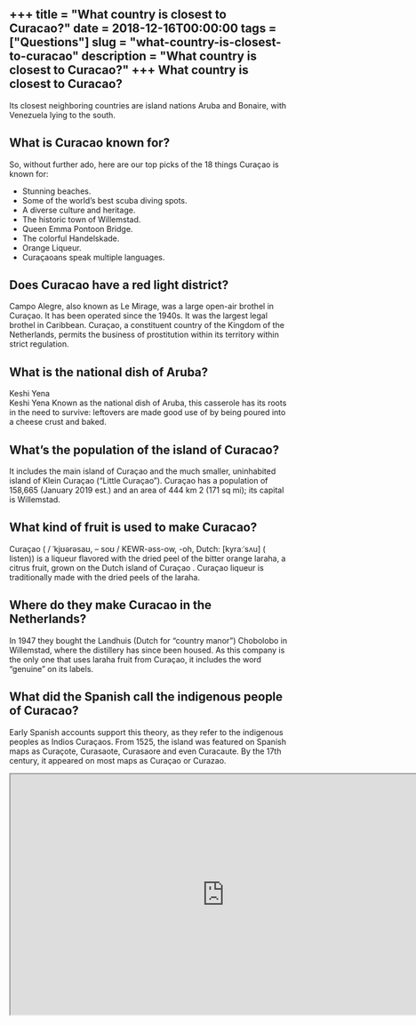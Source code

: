 +++
title = "What country is closest to Curacao?"
date = 2018-12-16T00:00:00
tags = ["Questions"]
slug = "what-country-is-closest-to-curacao"
description = "What country is closest to Curacao?"
+++
What country is closest to Curacao?
-----------------------------------

Its closest neighboring countries are island nations Aruba and Bonaire, with Venezuela lying to the south.

What is Curacao known for?
--------------------------

So, without further ado, here are our top picks of the 18 things Curaçao is known for:

- Stunning beaches.
- Some of the world’s best scuba diving spots.
- A diverse culture and heritage.
- The historic town of Willemstad.
- Queen Emma Pontoon Bridge.
- The colorful Handelskade.
- Orange Liqueur.
- Curaçaoans speak multiple languages.

Does Curacao have a red light district?
---------------------------------------

Campo Alegre, also known as Le Mirage, was a large open-air brothel in Curaçao. It has been operated since the 1940s. It was the largest legal brothel in Caribbean. Curaçao, a constituent country of the Kingdom of the Netherlands, permits the business of prostitution within its territory within strict regulation.

What is the national dish of Aruba?
-----------------------------------

Keshi Yena  
Keshi Yena Known as the national dish of Aruba, this casserole has its roots in the need to survive: leftovers are made good use of by being poured into a cheese crust and baked.

What’s the population of the island of Curacao?
-----------------------------------------------

It includes the main island of Curaçao and the much smaller, uninhabited island of Klein Curaçao (“Little Curaçao”). Curaçao has a population of 158,665 (January 2019 est.) and an area of 444 km 2 (171 sq mi); its capital is Willemstad.

What kind of fruit is used to make Curacao?
-------------------------------------------

Curaçao ( / ˈkjʊərəsaʊ, – soʊ / KEWR-əss-ow, -⁠oh, Dutch: \[kyraːˈsʌu\] ( listen)) is a liqueur flavored with the dried peel of the bitter orange laraha, a citrus fruit, grown on the Dutch island of Curaçao . Curaçao liqueur is traditionally made with the dried peels of the laraha.

Where do they make Curacao in the Netherlands?
----------------------------------------------

In 1947 they bought the Landhuis (Dutch for “country manor”) Chobolobo in Willemstad, where the distillery has since been housed. As this company is the only one that uses laraha fruit from Curaçao, it includes the word “genuine” on its labels.

What did the Spanish call the indigenous people of Curacao?
-----------------------------------------------------------

Early Spanish accounts support this theory, as they refer to the indigenous peoples as Indios Curaçaos. From 1525, the island was featured on Spanish maps as Curaçote, Curasaote, Curasaore and even Curacaute. By the 17th century, it appeared on most maps as Curaçao or Curazao.

<iframe allow="accelerometer; autoplay; clipboard-write; encrypted-media; gyroscope; picture-in-picture" allowfullscreen="" class="__youtube_prefs__  epyt-is-override  no-lazyload" data-no-lazy="1" data-origheight="433" data-origwidth="770" data-skipgform_ajax_framebjll="" height="433" id="_ytid_58781" loading="lazy" src="https://www.youtube.com/embed/hoS7h6FMUTI?enablejsapi=1&autoplay=0&cc_load_policy=0&cc_lang_pref=&iv_load_policy=1&loop=0&modestbranding=0&rel=1&fs=1&playsinline=0&autohide=2&theme=dark&color=red&controls=1&" title="YouTube player" width="770"></iframe>